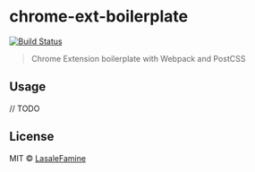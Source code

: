 # chrome-ext-boilerplate
[![Build Status](https://travis-ci.org/LasaleFamine/chrome-ext-boilerplate.svg?branch=master)](https://travis-ci.org/LasaleFamine/chrome-ext-boilerplate)

> Chrome Extension boilerplate with Webpack and PostCSS


## Usage

// TODO

## License

MIT © [LasaleFamine](https://godev.space)
